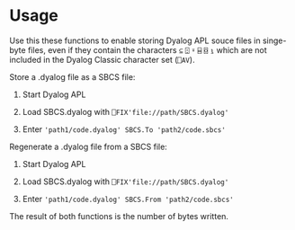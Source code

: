 # Usage
Use this these functions to enable storing Dyalog APL souce files in singe-byte files, even if they contain the characters `⊆` `⍠` `⍤` `⌸` `⌺` `⍸` which are not included in the Dyalog Classic character set (`⎕AV`).

Store a .dyalog file as a SBCS file:

1. Start Dyalog APL

2. Load SBCS.dyalog with `⎕FIX'file://path/SBCS.dyalog'`

3. Enter `'path1/code.dyalog' SBCS.To 'path2/code.sbcs'`
    
Regenerate a .dyalog file from a SBCS file:

1. Start Dyalog APL

2. Load SBCS.dyalog with `⎕FIX'file://path/SBCS.dyalog'`

3. Enter `'path1/code.dyalog' SBCS.From 'path2/code.sbcs'`
    
The result of both functions is the number of bytes written.
